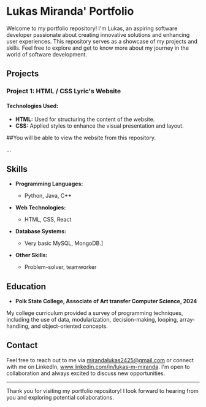 # Lukas Miranda' Portfolio

Welcome to my portfolio repository! I'm Lukas, an aspiring software developer passionate about creating innovative solutions and enhancing user experiences. This repository serves as a showcase of my projects and skills. Feel free to explore and get to know more about my journey in the world of software development.

## Projects

### Project 1: HTML / CSS Lyric's Website

#### Technologies Used:

- **HTML:** Used for structuring the content of the website.
- **CSS:** Applied styles to enhance the visual presentation and layout.

##You will be able to view the website from this repository.

...

## Skills

- **Programming Languages:**
  - Python, Java, C++

- **Web Technologies:**
  - HTML, CSS, React

- **Database Systems:**
  - Very basic MySQL, MongoDB.]

- **Other Skills:**
  - Problem-solver, teamworker

## Education

- **Polk State College, Associate of Art transfer Computer Science, 2024**

My college curriculum provided a survey of programming techniques, including the use of data, modularization, decision-making, looping, array-handling, and object-oriented concepts.

## Contact

Feel free to reach out to me via mirandalukas2425@gmail.com or connect with me on LinkedIn, www.linkedin.com/in/lukas-m-miranda. I'm open to collaboration and always excited to discuss new opportunities.

---

Thank you for visiting my portfolio repository! I look forward to hearing from you and exploring potential collaborations.
